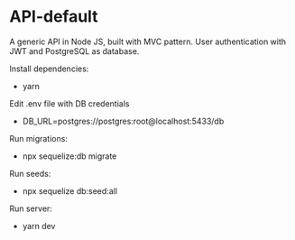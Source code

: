 # API-default
A generic API in Node JS, built with MVC pattern. User authentication with JWT and PostgreSQL as database.

Install dependencies:
- yarn

Edit .env file with DB credentials

- DB_URL=postgres://postgres:root@localhost:5433/db

Run migrations:
- npx sequelize:db migrate

Run seeds:
- npx sequelize db:seed:all

Run server:
- yarn dev

